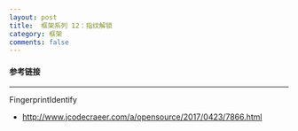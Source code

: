 ```yaml
---
layout: post
title:  框架系列 12：指纹解锁
category: 框架
comments: false
---
```


#### 参考链接
 ---
 
FingerprintIdentify

* <http://www.jcodecraeer.com/a/opensource/2017/0423/7866.html>


 
 
 
 
 
 
 
 
 
 
 
 
 
 
 
 
 